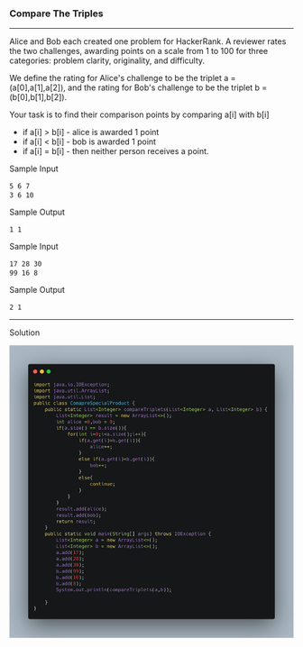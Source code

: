 ### Compare The Triples

------

Alice and Bob each created one problem for HackerRank. A reviewer rates the two challenges, awarding points on a scale from 1 to 100 for three categories: problem clarity, originality, and difficulty.

 We define the rating for Alice's challenge to be the triplet  a = (a[0],a[1],a[2]), and the rating for Bob's challenge to be the triplet b = (b[0],b[1],b[2]).
 
 Your task is to find their comparison points by comparing  a[i] with b[i]
 
 - if a[i] > b[i] - alice is awarded 1 point
 - if a[i] < b[i] - bob is awarded 1 point
 - if a[i] = b[i] - then neither person receives a point.
 
 Sample Input
```
5 6 7
3 6 10
```

Sample Output
```
1 1
```

Sample Input
```
17 28 30
99 16 8
```
Sample Output
```
2 1
```

-----

Solution

![](carbon.png)
 
 